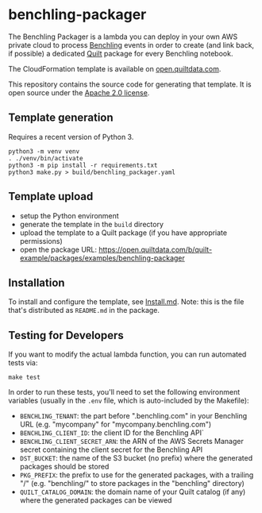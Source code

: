 # benchling-packager

The Benchling Packager is a lambda you can deploy in your own AWS private cloud to process
[Benchling](https://benchling.com/) events in order to create (and link back, if possible)
a dedicated [Quilt](https://quiltdata.com/) package for every Benchling notebook.

The CloudFormation template is available on
[open.quiltdata.com](https://open.quiltdata.com/b/quilt-example/packages/examples/benchling-packager).

This repository contains the source code for generating that template.
It is open source under the [Apache 2.0 license](./LICENSE.txt).

## Template generation

Requires a recent version of Python 3.

```shell
python3 -m venv venv
. ./venv/bin/activate
python3 -m pip install -r requirements.txt
python3 make.py > build/benchling_packager.yaml
```

## Template upload

- setup the Python environment
- generate the template in the `build` directory
- upload the template to a Quilt package (if you have appropriate permissions)
- open the package URL: <https://open.quiltdata.com/b/quilt-example/packages/examples/benchling-packager>

## Installation

To install and configure the template, see [Install.md](Install.md).
Note: this is the file that's distributed as `README.md` in the package.

## Testing for Developers

If you want to modify the actual lambda function, you can run automated tests via:

```shell
make test
```

In order to run these tests, you'll need to set the following environment variables
(usually in the `.env` file, which is auto-included by the Makefile):

- `BENCHLING_TENANT`: the part before ".benchling.com" in your Benchling URL (e.g. "mycompany" for "mycompany.benchling.com")
- `BENCHLING_CLIENT_ID`: the client ID for the Benchling API`
- `BENCHLING_CLIENT_SECRET_ARN`: the ARN of the AWS Secrets Manager secret containing the client secret for the Benchling API
- `DST_BUCKET`: the name of the S3 bucket (no prefix) where the generated packages should be stored
- `PKG_PREFIX`: the prefix to use for the generated packages, with a trailing "/" (e.g. "benchling/" to store packages in the "benchling" directory)
- `QUILT_CATALOG_DOMAIN`: the domain name of your Quilt catalog (if any) where the generated packages can be viewed
